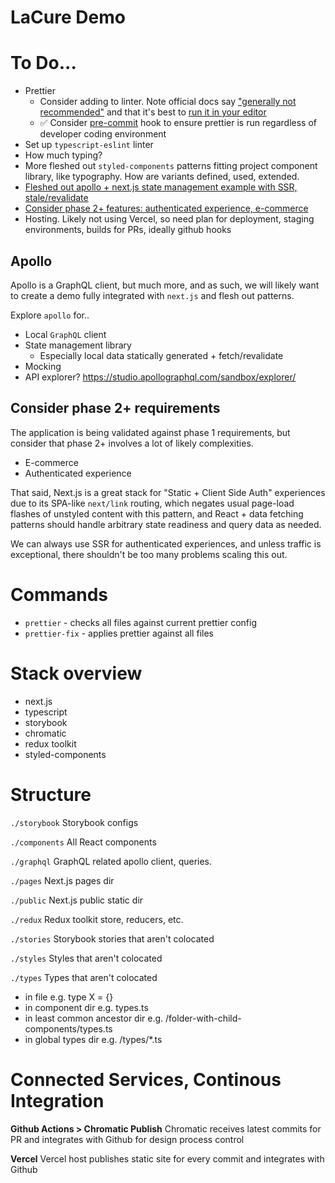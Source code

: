# LaCure Demo

# To Do...

-   Prettier
    -   Consider adding to linter. Note official docs say ["generally not recommended"](https://prettier.io/docs/en/integrating-with-linters.html) and that it's best to [run it in your editor](https://prettier.io/docs/en/editors.html)
    -   ✅ Consider [pre-commit](https://prettier.io/docs/en/precommit.html) hook to ensure prettier is run regardless of developer coding environment
-   Set up `typescript-eslint` linter
-   How much typing?
-   More fleshed out `styled-components` patterns fitting project component library, like typography. How are variants defined, used, extended.
-   [Fleshed out apollo + next.js state management example with SSR, stale/revalidate](#apollo)
-   [Consider phase 2+ features: authenticated experience, e-commerce](#phase-2)
-   Hosting. Likely not using Vercel, so need plan for deployment, staging environments, builds for PRs, ideally github hooks

## Apollo

Apollo is a GraphQL client, but much more, and as such, we will likely want to create a demo fully integrated with `next.js` and flesh out patterns.

Explore `apollo` for..

-   Local `GraphQL` client
-   State management library
    -   Especially local data statically generated + fetch/revalidate
-   Mocking
-   API explorer? https://studio.apollographql.com/sandbox/explorer/

## Consider phase 2+ requirements

<a id="phase-2"></a>

The application is being validated against phase 1 requirements, but consider that phase 2+ involves a lot of likely complexities.

-   E-commerce
-   Authenticated experience

That said, Next.js is a great stack for "Static + Client Side Auth" experiences due to its SPA-like `next/link` routing, which negates usual page-load flashes of unstyled content with this pattern, and React + data fetching patterns should handle arbitrary state readiness and query data as needed.

We can always use SSR for authenticated experiences, and unless traffic is exceptional, there shouldn't be too many problems scaling this out.

# Commands

-   `prettier` - checks all files against current prettier config
-   `prettier-fix` - applies prettier against all files

# Stack overview

-   next.js
-   typescript
-   storybook
-   chromatic
-   redux toolkit
-   styled-components

# Structure

`./storybook`
Storybook configs

`./components`
All React components

`./graphql`
GraphQL related apollo client, queries.

`./pages`
Next.js pages dir

`./public`
Next.js public static dir

`./redux`
Redux toolkit store, reducers, etc.

`./stories`
Storybook stories that aren't colocated

`./styles`
Styles that aren't colocated

`./types`
Types that aren't colocated

-   in file e.g. type X = {}
-   in component dir e.g. types.ts
-   in least common ancestor dir e.g. /folder-with-child-components/types.ts
-   in global types dir e.g. /types/\*.ts

# Connected Services, Continous Integration

**Github Actions > Chromatic Publish**
Chromatic receives latest commits for PR and integrates with Github for design process control

**Vercel** Vercel host publishes static site for every commit and integrates with Github
